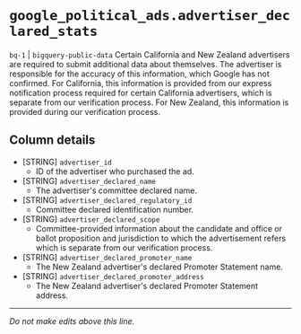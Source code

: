 # `google_political_ads.advertiser_declared_stats`
`bq-1` | `bigquery-public-data`
Certain California and New Zealand advertisers are required to submit additional data about themselves. The advertiser is responsible for the accuracy of this information, which Google has not confirmed. For California, this information is provided from our express notification process required for certain California advertisers, which is separate from our verification process. For New Zealand, this information is provided during our verification process.

## Column details
* [STRING]    `advertiser_id`
  - ID of the advertiser who purchased the ad.
* [STRING]    `advertiser_declared_name`
  - The advertiser's committee declared name.
* [STRING]    `advertiser_declared_regulatory_id`
  - Committee declared identification number.
* [STRING]    `advertiser_declared_scope`
  - Committee-provided information about the candidate and office or ballot proposition and jurisdiction to which the advertisement refers which is separate from our verification process.
* [STRING]    `advertiser_declared_promoter_name`
  - The New Zealand advertiser's declared Promoter Statement name.
* [STRING]    `advertiser_declared_promoter_address`
  - The New Zealand advertiser's declared Promoter Statement address.

-------------------------------------------------------------------------------
*Do not make edits above this line.*
